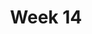 ---
title: Week 14
days:
  - date: 2023-04-17
    events:
      "**Lecture 33**{: .label .label-lec} Comparing Two Proportions":
        "Ch. 20"
  - date: 2023-04-19
    events:
      "**Lecture 34**{: .label .label-lec} Goodness of Fit":
        "Ch. 21"
      "**Lab 11**{: .label .label-lab} on Datahub (Due Apr. 25)":
      "**Homework 11**{: .label .label-hw} on Datahub":
  - date: 2023-04-21
    events:
      "**Lecture 35**{: .label .label-lec} Chi-Squared": 
      "**Quiz 10**{: .label .label-quiz} on Gradescope (Due Apr. 22, 12:00 PM PST)":
---